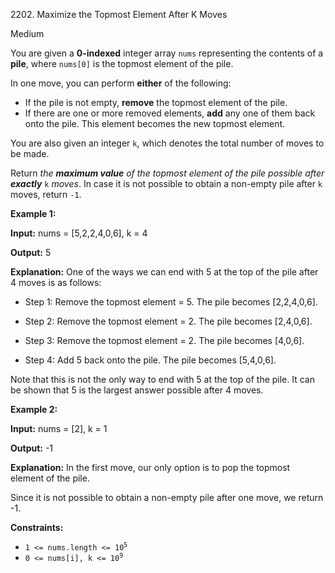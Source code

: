 2202\. Maximize the Topmost Element After K Moves

Medium

You are given a **0-indexed** integer array `nums` representing the contents of a **pile**, where `nums[0]` is the topmost element of the pile.

In one move, you can perform **either** of the following:

*   If the pile is not empty, **remove** the topmost element of the pile.
*   If there are one or more removed elements, **add** any one of them back onto the pile. This element becomes the new topmost element.

You are also given an integer `k`, which denotes the total number of moves to be made.

Return _the **maximum value** of the topmost element of the pile possible after **exactly**_ `k` _moves_. In case it is not possible to obtain a non-empty pile after `k` moves, return `-1`.

**Example 1:**

**Input:** nums = [5,2,2,4,0,6], k = 4

**Output:** 5

**Explanation:** One of the ways we can end with 5 at the top of the pile after 4 moves is as follows: 

- Step 1: Remove the topmost element = 5. The pile becomes [2,2,4,0,6]. 

- Step 2: Remove the topmost element = 2. The pile becomes [2,4,0,6]. 

- Step 3: Remove the topmost element = 2. The pile becomes [4,0,6]. 

- Step 4: Add 5 back onto the pile. The pile becomes [5,4,0,6]. 
  
Note that this is not the only way to end with 5 at the top of the pile. It can be shown that 5 is the largest answer possible after 4 moves.

**Example 2:**

**Input:** nums = [2], k = 1

**Output:** -1

**Explanation:** In the first move, our only option is to pop the topmost element of the pile. 

Since it is not possible to obtain a non-empty pile after one move, we return -1.

**Constraints:**

*   <code>1 <= nums.length <= 10<sup>5</sup></code>
*   <code>0 <= nums[i], k <= 10<sup>9</sup></code>